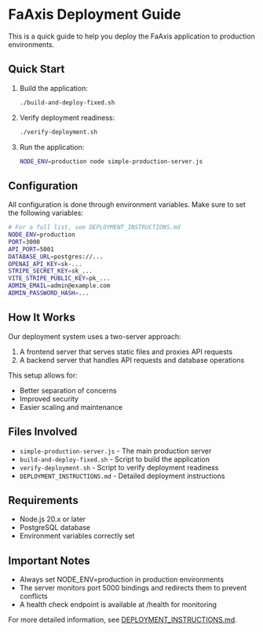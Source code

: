 # FaAxis Deployment Guide

This is a quick guide to help you deploy the FaAxis application to production environments.

## Quick Start

1. Build the application:
   ```bash
   ./build-and-deploy-fixed.sh
   ```

2. Verify deployment readiness:
   ```bash
   ./verify-deployment.sh
   ```

3. Run the application:
   ```bash
   NODE_ENV=production node simple-production-server.js
   ```

## Configuration

All configuration is done through environment variables. Make sure to set the following variables:

```bash
# For a full list, see DEPLOYMENT_INSTRUCTIONS.md
NODE_ENV=production
PORT=3000
API_PORT=5001
DATABASE_URL=postgres://...
OPENAI_API_KEY=sk-...
STRIPE_SECRET_KEY=sk_...
VITE_STRIPE_PUBLIC_KEY=pk_...
ADMIN_EMAIL=admin@example.com
ADMIN_PASSWORD_HASH=...
```

## How It Works

Our deployment system uses a two-server approach:

1. A frontend server that serves static files and proxies API requests
2. A backend server that handles API requests and database operations

This setup allows for:
- Better separation of concerns
- Improved security
- Easier scaling and maintenance

## Files Involved

- `simple-production-server.js` - The main production server
- `build-and-deploy-fixed.sh` - Script to build the application
- `verify-deployment.sh` - Script to verify deployment readiness
- `DEPLOYMENT_INSTRUCTIONS.md` - Detailed deployment instructions

## Requirements

- Node.js 20.x or later
- PostgreSQL database
- Environment variables correctly set

## Important Notes

- Always set NODE_ENV=production in production environments
- The server monitors port 5000 bindings and redirects them to prevent conflicts
- A health check endpoint is available at /health for monitoring

For more detailed information, see [DEPLOYMENT_INSTRUCTIONS.md](./DEPLOYMENT_INSTRUCTIONS.md).